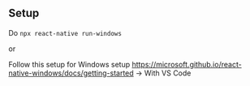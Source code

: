 ## Setup

Do `npx react-native run-windows`

or

Follow this setup for Windows setup https://microsoft.github.io/react-native-windows/docs/getting-started -> With VS Code

